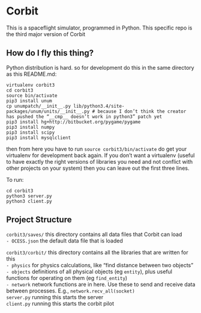 Corbit
======

This is a spaceflight simulator, programmed in Python. This specific repo is the
third major version of Corbit


How do I fly this thing?
------------

Python distribution is hard. so for development do this in the same directory as this README.md:

    virtualenv corbit3
    cd corbit3
    source bin/activate
    pip3 install unum
    cp unumpatch/__init__.py lib/python3.4/site-packages/unum/units/__init__.py # because I don’t think the creator has pushed the “__cmp__ doesn’t work in python3” patch yet
    pip3 install hg+http://bitbucket.org/pygame/pygame
    pip3 install numpy
    pip3 install scipy
    pip3 install mysqlclient

then from here you have to run `source corbit3/bin/activate` do get your virtualenv for development back again.
If you don’t want a virtualenv (useful to have exactly the right versions of libraries you need and not conflict with other projects on your system)
then you can leave out the first three lines.

To run:

    cd corbit3
    python3 server.py
    python3 client.py

Project Structure
-----------------

`corbit3/saves/`			this directory contains all data files that Corbit can load  
`- OCESS.json`	the default data file that is loaded  

`corbit3/corbit/`			this directory contains all the libraries that are written for this  
`- physics`         for physics calculations, like “find distance between two objects”  
`- objects`         definitions of all physical objects (eg `entity`), plus useful functions for operating on them (eg `find_entity`)  
`- network`         network functions are in here. Use these to send and receive data between processes. E.g., `network.recv_all(socket)`  
`server.py`     running this starts the server  
`client.py`     running this starts the corbit pilot  
